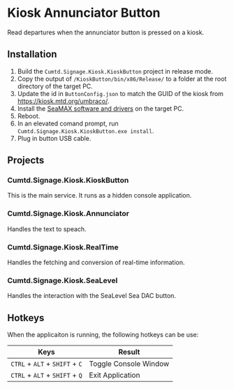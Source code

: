 # Kiosk Annunciator Button
Read departures when the annunciator button is pressed on a kiosk.

## Installation
1. Build the `Cumtd.Signage.Kiosk.KioskButton` project in release mode.
2. Copy the output of `/KioskButton/bin/x86/Release/` to a folder at the root directory of the target PC.
3. Update the id in `ButtonConfig.json` to match the GUID of the kiosk from https://kiosk.mtd.org/umbraco/.
4. Install the [SeaMAX software and drivers](https://www.sealevel.com/support/software-seamax-windows/) on the target PC.
5. Reboot.
5. In an elevated comand prompt, run `Cumtd.Signage.Kiosk.KioskButton.exe install`.
6. Plug in button USB cable.

## Projects

### Cumtd.Signage.Kiosk.KioskButton
This is the main service. It runs as a hidden console application.

### Cumtd.Signage.Kiosk.Annunciator
Handles the text to speach.

### Cumtd.Signage.Kiosk.RealTime
Handles the fetching and conversion of real-time information.

### Cumtd.Signage.Kiosk.SeaLevel
Handles the interaction with the SeaLevel Sea DAC button.


## Hotkeys
When the applicaiton is running, the following hotkeys can be use:

| Keys                           | Result                |
|--------------------------------|-----------------------|
| `CTRL` + `ALT` + `SHIFT` + `C` | Toggle Console Window |
| `CTRL` + `ALT` + `SHIFT` + `Q` | Exit Application      |
